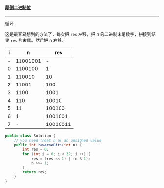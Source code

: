 #### <a href="https://leetcode.cn/problems/reverse-bits/">颠倒二进制位</a>

----------

循环

这是最容易想到的方法了，每次把 `res` 左移，把 n 的二进制末尾数字，拼接到结果 `res` 的末尾。然后把 n 右移。

| i    | n        | res      |
| ---- | -------- | -------- |
| -    | 11001001 | -        |
| 0    | 1100100  | 1        |
| 1    | 110010   | 10       |
| 2    | 11001    | 100      |
| 3    | 1100     | 1001     |
| 4    | 110      | 10010    |
| 5    | 11       | 100100   |
| 6    | 1        | 1001001  |
| 7    | -        | 10010011 |

```java
public class Solution {
    // you need treat n as an unsigned value
    public int reverseBits(int n) {
        int res = 0;
        for (int i = 0; i < 32; i ++) {
            res = (res << 1) | (n & 1);
            n >>= 1;
        }
        return res;
    }
}
```

